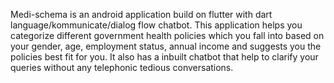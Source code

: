 Medi-schema is an android application build on flutter with dart language/kommunicate/dialog flow chatbot. This application helps you categorize different government health policies which you fall into based on your gender, age, employment status, annual income and suggests you the policies best fit for you.
It also has a inbuilt chatbot that help to clarify your queries without any telephonic tedious conversations.
